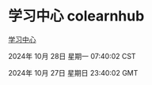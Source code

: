 # 学习中心 colearnhub
[学习中心](http://219.139.197.74:56308/colearnhub/)

2024年 10月 28日 星期一 07:40:02 CST

2024年 10月 27日 星期日 23:40:02 GMT
